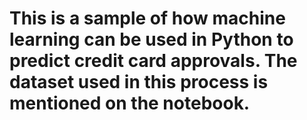 # This is a sample of how machine learning can be used in Python to predict credit card approvals. The dataset used in this process is mentioned on the notebook.
